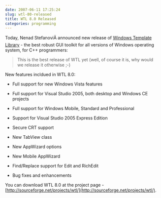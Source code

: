 ```yaml
---
date: 2007-06-11 17:25:24
slug: wtl-80-released
title: WTL 8.0 Released
categories: programming
---
```


Today, Nenad StefanoviÄ announced new release of [Windows Template Library](http://en.wikipedia.org/wiki/Windows_Template_Library) - the best robust GUI toolkit for all versions of Windows operating system, for C++ programmers:



> This is the best release of WTL yet (well, of course it is, why would we release it otherwise ;-)





New features incldued in WTL 8.0:




  * Full support for new Windows Vista features


  * Full support for Visual Studio 2005, both desktop and Windows CE projects


  * Full support for Windows Mobile, Standard and Professional


  * Support for Visual Studio 2005 Express Edition


  * Secure CRT support


  * New TabView class


  * New AppWizard options


  * New Mobile AppWizard


  * Find/Replace support for Edit and RichEdit


  * Bug fixes and enhancements







You can download WTL 8.0 at the project page - [http://sourceforge.net/projects/wtl/](http://sourceforge.net/projects/wtl/).
